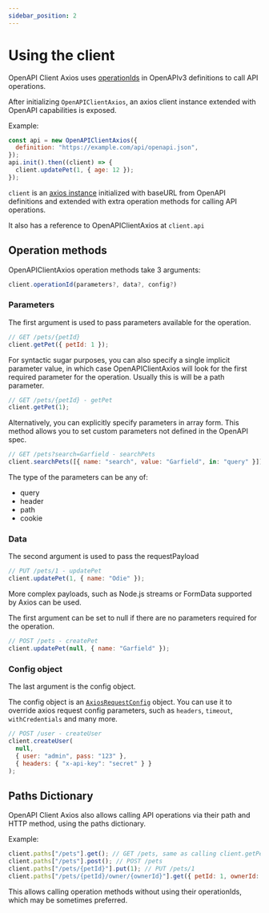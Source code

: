 ```yaml
---
sidebar_position: 2
---
```


# Using the client

OpenAPI Client Axios uses [operationIds](https://github.com/OAI/OpenAPI-Specification/blob/master/versions/3.0.0.md#operation-object)
in OpenAPIv3 definitions to call API operations.

After initializing `OpenAPIClientAxios`, an axios client instance extended with OpenAPI capabilities is exposed.

Example:

```javascript
const api = new OpenAPIClientAxios({
  definition: "https://example.com/api/openapi.json",
});
api.init().then((client) => {
  client.updatePet(1, { age: 12 });
});
```

`client` is an [axios instance](https://github.com/axios/axios#creating-an-instance) initialized with
baseURL from OpenAPI definitions and extended with extra operation methods for calling API operations.

It also has a reference to OpenAPIClientAxios at `client.api`

## Operation methods

OpenAPIClientAxios operation methods take 3 arguments:

```javascript
client.operationId(parameters?, data?, config?)
```

### Parameters

The first argument is used to pass parameters available for the operation.

```javascript
// GET /pets/{petId}
client.getPet({ petId: 1 });
```

For syntactic sugar purposes, you can also specify a single implicit parameter value, in which case OpenAPIClientAxios
will look for the first required parameter for the operation. Usually this is will be a path parameter.

```javascript
// GET /pets/{petId} - getPet
client.getPet(1);
```

Alternatively, you can explicitly specify parameters in array form. This method allows you to set custom parameters not defined
in the OpenAPI spec.

```javascript
// GET /pets?search=Garfield - searchPets
client.searchPets([{ name: "search", value: "Garfield", in: "query" }]);
```

The type of the parameters can be any of:

- query
- header
- path
- cookie

### Data

The second argument is used to pass the requestPayload

```javascript
// PUT /pets/1 - updatePet
client.updatePet(1, { name: "Odie" });
```

More complex payloads, such as Node.js streams or FormData supported by Axios can be used.

The first argument can be set to null if there are no parameters required for the operation.

```javascript
// POST /pets - createPet
client.updatePet(null, { name: "Garfield" });
```

### Config object

The last argument is the config object.

The config object is an [`AxiosRequestConfig`](https://github.com/axios/axios#request-config) object. You can use it to
override axios request config parameters, such as `headers`, `timeout`, `withCredentials` and many more.

```javascript
// POST /user - createUser
client.createUser(
  null,
  { user: "admin", pass: "123" },
  { headers: { "x-api-key": "secret" } }
);
```

## Paths Dictionary

OpenAPI Client Axios also allows calling API operations via their path and HTTP
method, using the paths dictionary.

Example:

```javascript
client.paths["/pets"].get(); // GET /pets, same as calling client.getPets()
client.paths["/pets"].post(); // POST /pets
client.paths["/pets/{petId}"].put(1); // PUT /pets/1
client.paths["/pets/{petId}/owner/{ownerId}"].get({ petId: 1, ownerId: 2 }); // GET /pets/1/owner/2
```

This allows calling operation methods without using their operationIds, which
may be sometimes preferred.
